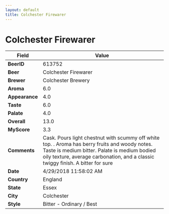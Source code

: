 ```yaml
---
layout: default
title: Colchester Firewarer
---
```


# Colchester Firewarer

| Field         | Value     |
|---------------|-----------|
| **BeerID** | 613752 |
| **Beer** | Colchester Firewarer |
| **Brewer** | Colchester Brewery |
| **Aroma** | 6.0 |
| **Appearance** | 4.0 |
| **Taste** | 6.0 |
| **Palate** | 4.0 |
| **Overall** | 13.0 |
| **MyScore** | 3.3 |
| **Comments** | Cask. Pours light chestnut with scummy off white top. . Aroma has berry fruits and woody notes. Taste is medium bitter. Palate is medium bodied oily texture, average carbonation, and a classic twiggy finish. A bitter for sure  |
| **Date** | 4/29/2018 11:58:02 AM |
| **Country** | England |
| **State** | Essex |
| **City** | Colchester |
| **Style** | Bitter - Ordinary / Best |
